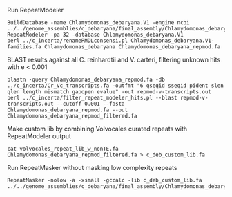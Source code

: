 Run RepeatModeler

```
BuildDatabase -name Chlamydomonas_debaryana.V1 -engine ncbi ../../genome_assemblies/c_debaryana/final_assembly/Chlamydomonas_debaryana.V1.fa
RepeatModeler -pa 32 -database Chlamydomonas_debaryana.V1
perl ../c_incerta/renameRMDLconsensi.pl Chlamydomonas_debaryana.V1-families.fa Chlamydomonas_debaryana Chlamydomonas_debaryana_repmod.fa
```

BLAST results against all C. reinhardtii and V. carteri, filtering unknown hits with e < 0.001

```
blastn -query Chlamydomonas_debaryana_repmod.fa -db ../c_incerta/Cr_Vc_transcripts.fa -outfmt "6 qseqid sseqid pident slen qlen length mismatch gapopen evalue" -out repmod-v-transcripts.out
perl ../c_incerta/filter_repeat_modeler_hits.pl --blast repmod-v-transcripts.out --cutoff 0.001 --fasta Chlamydomonas_debaryana_repmod.fa --out Chlamydomonas_debaryana_repmod_filtered.fa
```

Make custom lib by combining Volvocales curated repeats with RepeatModeler output

```
cat volvocales_repeat_lib_w_nonTE.fa Chlamydomonas_debaryana_repmod_filtered.fa > c_deb_custom_lib.fa
```

Run RepeatMasker without masking low complexity repeats

```
RepeatMasker -nolow -a -xsmall -gccalc -lib c_deb_custom_lib.fa ../../genome_assemblies/c_debaryana/final_assembly/Chlamydomonas_debaryana.V1.fa
```
